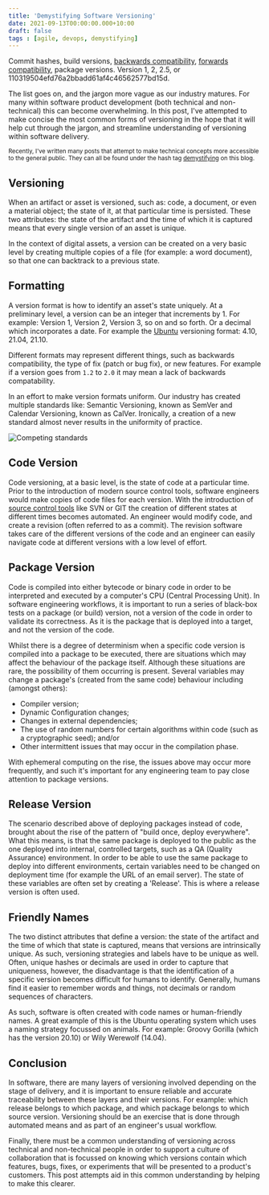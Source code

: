 ```yaml
---
title: 'Demystifying Software Versioning'
date: 2021-09-13T00:00:00.000+10:00
draft: false
tags : [agile, devops, demystifying]
---
```


Commit hashes, build versions, [backwards
compatibility](https://en.wikipedia.org/wiki/Backward_compatibility), [forwards
compatibility](https://en.wikipedia.org/wiki/Forward_compatibility), package
versions. Version 1, 2, 2.5, or 110319504efd76a2bbadd61af4c46562577bd15d.

The list goes on, and the jargon more vague as our industry matures. For many
within software product development (both technical and non-technical) this can
become overwhelming. In this post, I've attempted to make concise the most
common forms of versioning in the hope that it will help cut through the jargon,
and streamline understanding of versioning within software delivery.

<sub>Recently, I've written many posts that attempt to make technical concepts
more accessible to the general public. They can all be found under the hash tag [demystifying](http://localhost:1313/tags/demystifying/) on this blog.<sub>

## Versioning

When an artifact or asset is versioned, such as: code, a document, or even a
material object; the state of it, at that particular time is persisted. These
two attributes: the state of the artifact and the time of which it is captured
means that every single version of an asset is unique.

In the context of digital assets, a version can be created on a very basic level
by creating multiple copies of a file (for example: a word document), so that
one can backtrack to a previous state.

## Formatting

A version format is how to identify an asset's state uniquely. At a preliminary
level, a version can be an integer that increments by 1. For example: Version 1,
Version 2, Version 3, so on and so forth. Or a decimal which incorporates a
date. For example the [Ubuntu](https://ubuntu.com/) versioning format: 4.10,
21.04, 21.10.

Different formats may represent different things, such as backwards
compatibility, the type of fix (patch or bug fix), or new features. For example
if a version goes from `1.2` to `2.0` it may mean a lack of backwards
compatability.

In an effort to make version formats uniform. Our industry has created multiple
standards like: Semantic Versioning, known as SemVer and Calendar Versioning,
known as CalVer. Ironically, a creation of a new standard almost never results
in the uniformity of practice.

![Competing standards](/images/competing-standards.png)

## Code Version

Code versioning, at a basic level, is the state of code at a particular time.
Prior to the introduction of modern source control tools, software engineers
would make copies of code files for each version. With the introduction of
[source control tools](https://en.wikipedia.org/wiki/Version_control) like SVN
or GIT the creation of different states at different times becomes automated. An
engineer would modify code, and create a revision (often referred to as a
commit). The revision software takes care of the different versions of the code
and an engineer can easily navigate code at different versions with a low level
of effort.

## Package Version

Code is compiled into either bytecode or binary code in order to be interpreted
and executed by a computer's CPU (Central Processing Unit). In software
engineering workflows, it is important to run a series of black-box tests on a
package (or build) version, not a version of the code in order to validate its
correctness. As it is the package that is deployed into a target, and not the
version of the code.

Whilst there is a degree of determinism when a specific code version is compiled
into a package to be executed, there are situations which may affect the
behaviour of the package itself. Although these situations are rare, the
possibility of them occurring is present. Several variables may change a
package's (created from the same code) behaviour including (amongst others):

- Compiler version;
- Dynamic Configuration changes;
- Changes in external dependencies;
- The use of random numbers for certain algorithms within code (such as a
  cryptographic seed); and/or
- Other intermittent issues that may occur in the compilation phase.

With ephemeral computing on the rise, the issues above may occur more
frequently, and such it's important for any engineering team to pay close
attention to package versions.

## Release Version

The scenario described above of deploying packages instead of code, brought
about the rise of the pattern of "build once, deploy everywhere". What this
means, is that the same package is deployed to the public as the one deployed
into internal, controlled targets, such as a QA (Quality Assurance) environment.
In order to be able to use the same package to deploy into different
environments, certain variables need to be changed on deployment time (for
example the URL of an email server). The state of these variables are often set
by creating a 'Release'. This is where a release version is often used.

## Friendly Names

The two distinct attributes that define a version: the state of the artifact and
the time of which that state is captured, means that versions are intrinsically
unique. As such, versioning strategies and labels have to be unique as well.
Often, unique hashes or decimals are used in order to capture that uniqueness,
however, the disadvantage is that the identification of a specific version
becomes difficult for humans to identify. Generally, humans find it easier to
remember words and things, not decimals or random sequences of characters.

As such, software is often created with code names or human-friendly names. A
great example of this is the Ubuntu operating system which uses a naming
strategy focussed on animals. For example: Groovy Gorilla (which has the version
20.10) or Wily Werewolf (14.04).

## Conclusion

In software, there are many layers of versioning involved depending on the stage
of delivery, and it is important to ensure reliable and accurate traceability
between these layers and their versions. For example: which release belongs to
which package, and which package belongs to which source version.  Versioning
should be an exercise that is done through automated means and as part of an
engineer's usual workflow.

Finally, there must be a common understanding of versioning across technical and
non-technical people in order to support a culture of collaboration that is
focussed on knowing which versions contain which features, bugs, fixes, or
experiments that will be presented to a product's customers. This
post attempts aid in this common understanding by helping to make this clearer.
